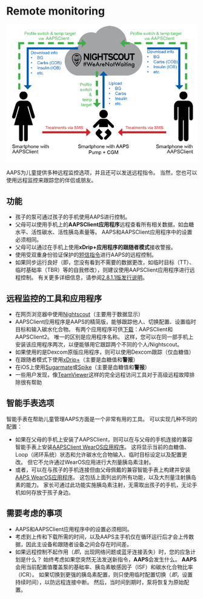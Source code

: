 # Remote monitoring

![监控儿童](../images/KidsMonitoring.png)

AAPS为儿童提供多种远程监控选项，并且还可以发送远程指令。 当然，您也可以使用远程监控来跟踪您的伴侣或朋友。

## 功能

- 孩子的泵可通过孩子的手机使用AAPS进行控制。
- 父母可以使用手机上的**AAPSClient应用程序**远程查看所有相关数据，如血糖水平、活性碳水、活性胰岛素量等。 AAPS和AAPSClient应用程序中的设置必须相同。
- 父母可以通过在手机上使用**xDrip+应用程序的跟随者模式**接收警报。
- 使用受双重身份验证保护的[短信指令](../RemoteFeatures/SMSCommands.md)进行AAPS的远程控制。
- 如果同步运行良好（即，您没有看到不需要的数据更改，如临时目标（TT）、临时基础率（TBR）等的自我修改），则建议使用AAPSClient应用程序进行远程控制。 有关更多详细信息，请参阅[2.8.1.1版发行说明](#important-hints-2-8-1-1)。

## 远程监控的工具和应用程序

- 在网页浏览器中使用[Nightscout](https://nightscout.github.io/)（主要用于数据显示）
- AAPSClient应用程序是AAPS的精简版，能够跟踪他人、切换配置、设置临时目标和输入碳水化合物。 有两个应用程序可供[下载](https://github.com/nightscout/AndroidAPS/releases/)：AAPSClient和AAPSClient2。 唯一的区别是应用程序名称。 这样，您可以在同一部手机上安装该应用程序两次，以便能够用它跟踪两个不同的个人/Nightscout。
- 如果使用的是Dexcom原版应用程序，则可以使用Dexcom跟踪（仅血糖值）
- 在跟随者模式下使用[xDrip+](../CompatibleCgms/xDrip.md)（主要是血糖值和**警报**）
- 在iOS上使用[Sugarmate](https://sugarmate.io/)或[Spike](https://spike-app.com/)（主要是血糖值和**警报**）
- 一些用户发现，像[TeamViewer](https://www.teamviewer.com/)这样的完全远程访问工具对于高级远程故障排除很有帮助

## 智能手表选项

智能手表在帮助儿童管理AAPS方面是一个非常有用的工具。 可以实现几种不同的配置：

- 如果在父母的手机上安装了AAPSClient，则可以在与父母的手机连接的兼容智能手表上安装[AAPSClient WearOS应用程序](https://github.com/nightscout/AndroidAPS/releases/)。 这将显示当前的血糖值、Loop（闭环系统）状态和允许碳水化合物输入、临时目标设定以及配置更改。 但它不允许通过WearOS应用进行大剂量胰岛素注射。
- 或者，可以在与孩子的手机连接但由父母佩戴的兼容智能手表上构建并安装[AAPS WearOS应用程序](../WearOS/WearOsSmartwatch.md)。 这包括上面列出的所有功能，以及大剂量注射胰岛素的能力。 家长可通过此功能实施胰岛素注射，无需取出孩子的手机，无论手机如何存放于孩子身边。

## 需要考虑的事项

- AAPS和AAPSClient应用程序中的设置必须相同。
- 考虑到上传和下载所需的时间，以及AAPS主手机仅在循环运行后才会上传数据，因此主设备和跟随者设备之间会存在时间差。
- 如果远程控制不起作用（_即_，出现网络问题或蓝牙连接丢失）时，您的应急计划是什么？  始终考虑如果您突然无法发送新指令，**AAPS**会发生什么。 **AAPS**会用当前配置值覆盖泵的基础率、胰岛素敏感因子（ISF）和碳水化合物比率（ICR）。 如果切换到更强的胰岛素配置，则只使用临时配置切换（_即_，设置持续时间），以防远程连接中断。 然后，当时间到期时，泵将恢复为原始配置。
